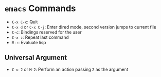# `emacs` Commands

- `C-x C-c`: Quit
- `C-x d` or `C-x C-j`: Enter dired mode, second version jumps to current file
- `C-c`: Bindings reserved for the user
- `C-x z`: Repeat last command
- `M-:`: Evaluate lisp

## Universal Argument

- `C-u 2` or `M-2`: Perform an action passing `2` as the argument

